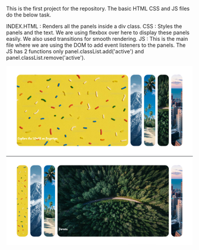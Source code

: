 This is the first project for the repository. 
The basic HTML CSS and JS files do the below task. 

INDEX.HTML : Renders all the panels inside a div class.
CSS : Styles the panels and the text. We are using flexbox over here to display these panels easily. We also used transitions for smooth rendering. 
JS : This is the main file where we are using the DOM to add event listeners to the panels. The JS has 2 functions only 
panel.classList.add('active') and panel.classList.remove('active').

![image of the project.](https://github.com/Xta1neR/50DaysHTMLsprint/blob/main/Day01_ExpandingCards/images/panel1.png)
![image of the project.](https://github.com/Xta1neR/50DaysHTMLsprint/blob/main/Day01_ExpandingCards/images/panel2.png)